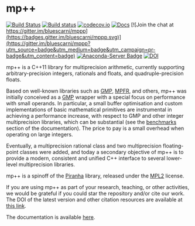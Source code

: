 # mp++

[![Build Status](https://travis-ci.org/bluescarni/mppp.svg?branch=master)](https://travis-ci.org/bluescarni/mppp)
[![Build status](https://ci.appveyor.com/api/projects/status/github/bluescarni/mppp?branch=master&svg=true)](https://ci.appveyor.com/project/bluescarni/mppp)
[![codecov.io](https://codecov.io/github/bluescarni/mppp/coverage.svg?branch=master)](https://codecov.io/github/bluescarni/mppp?branch=master)
[![Docs](https://media.readthedocs.org/static/projects/badges/passing.svg)](http://bluescarni.github.io/mppp/)
[![Join the chat at https://gitter.im/bluescarni/mppp](https://badges.gitter.im/bluescarni/mppp.svg)](https://gitter.im/bluescarni/mppp?utm_source=badge&utm_medium=badge&utm_campaign=pr-badge&utm_content=badge)
[![Anaconda-Server Badge](https://anaconda.org/conda-forge/mppp/badges/version.svg)](https://anaconda.org/conda-forge/mppp)
[![DOI](https://zenodo.org/badge/66504757.svg)](https://doi.org/10.5281/zenodo.1043579)

mp++ is a C++11 library for multiprecision arithmetic, currently supporting arbitrary-precision integers,
rationals and floats, and quadruple-precision floats.

Based on well-known libraries such as [GMP](http://www.gmplib.org), [MPFR](http://www.mpfr.org), and others,
mp++ was initially conceived as a [GMP](http://www.gmplib.org) wrapper with a special focus on performance with
small operands. In particular, a small buffer optimisation and custom implementations of basic mathematical primitives are
instrumental in achieving a performance increase, with respect to GMP and other integer multiprecision libraries, which can be
substantial (see the [benchmarks](https://bluescarni.github.io/mppp/benchmarks.html) section of the documentation).
The price to pay is a small overhead when operating on large integers.

Eventually, a multiprecision rational class and two multiprecision floating-point classes were added, and today a secondary objective
of mp++ is to provide a modern, consistent and unified C++ interface to several lower-level multiprecision libraries.

mp++ is a spinoff of the [Piranha](https://github.com/bluescarni/piranha) library, released under the
[MPL2](https://www.mozilla.org/en-US/MPL/2.0/FAQ/) license.

If you are using mp++ as part of your research, teaching, or other activities, we would be grateful if you could star
the repository and/or cite our work. The DOI of the latest version and other citation resources are available
at [this link](https://doi.org/10.5281/zenodo.1043579).

The documentation is available [here](https://bluescarni.github.io/mppp/).
